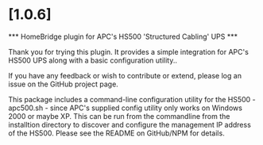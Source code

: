 # [1.0.6]

*** HomeBridge plugin for APC's HS500 'Structured Cabling' UPS ***

Thank you for trying this plugin. It provides a simple integration for APC's HS500 UPS along with a basic configuration utility..

If you have any feedback or wish to contribute or extend, please log an issue on the GitHub project page.

This package includes a command-line configuration utility for the HS500 - apc500.sh - since APC's supplied config utility only works on Windows 2000 or maybe XP. This can be run from the commandline from the installtion directory to discover and configure the management IP address of the HS500. Please see the README on GitHub/NPM for details.
